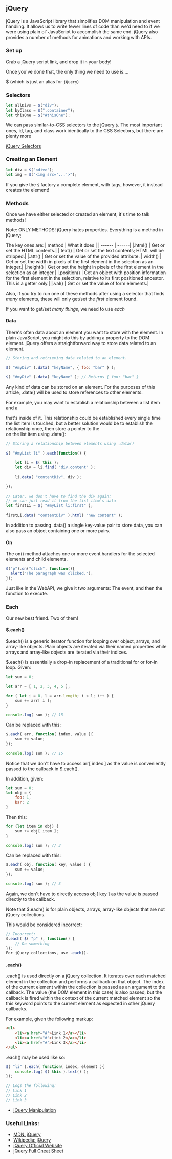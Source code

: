 ## jQuery

jQuery is a JavaScript library that simplifies DOM manipulation and event handling. It allows us to write fewer lines of code than we'd need to if we were using plain ol' JavaScript to accomplish the same end. jQuery also provides a number of methods for animations and working with APIs.

### Set up

Grab a jQuery script link, and drop it in your body!

Once you've done that, the only thing we need to use is....

$ (which is just an alias for `jQuery`)

### Selectors

```javascript
let allDivs = $("div");
let byClass = $(".container");
let thisOne = $("#thisOne");
```

We can pass similar-to-CSS selectors to the jQuery `$`. The most important ones, id, tag, and class work identically to the CSS Selectors, but there are plenty more

[jQuery Selectors](https://www.w3schools.com/jquery/jquery_ref_selectors.asp)

### Creating an Element

```javascript
let div = $("<div>");
let img = $("<img src='...'>");
```

If you give the `$` factory a complete element, with tags, however, it instead creates the element!

### Methods

Once we have either selected or created an element, it's time to talk methods!

Note: ONLY METHODS! jQuery hates properties. Everything is a method in jQuery;

The key ones are:
| method | What it does |
| ------ | ------|
|.html() | Get or set the HTML contents.|
|.text() | Get or set the text contents; HTML will be stripped.|
|.attr() | Get or set the value of the provided attribute.
|.width() | Get or set the width in pixels of the first element in the selection as an integer.|
|.height() | Get or set the height in pixels of the first element in the selection as an integer.|
|.position() | Get an object with position information for the first element in the selection, relative to its first positioned ancestor. This is a getter only.|
|.val() | Get or set the value of form elements.|

Also, if you try to run one of these methods after using a selector that finds *many* elements, these will only get/set the *first* element found.

If you want to get/set *many things*, we need to use *each*

#### Data
There's often data about an element you want to store with the element. In plain JavaScript, you might do this by adding a property to the DOM element. jQuery offers a straightforward way to store data related to an element.

```javascript
// Storing and retrieving data related to an element.
 
$( "#myDiv" ).data( "keyName", { foo: "bar" } );
 
$( "#myDiv" ).data( "keyName" ); // Returns { foo: "bar" }
```
Any kind of data can be stored on an element. For the purposes of this article, .data() will be used to store references to other elements.

For example, you may want to establish a relationship between a list item and a <div> that's inside of it. This relationship could be established every single time the list item is touched, but a better solution would be to establish the relationship once, then store a pointer to the <div> on the list item using .data():

```javascript
// Storing a relationship between elements using .data()
 
$( "#myList li" ).each(function() {
 
    let li = $( this );
    let div = li.find( "div.content" );
 
    li.data( "contentDiv", div );
 
});
 
// Later, we don't have to find the div again;
// we can just read it from the list item's data
let firstLi = $( "#myList li:first" );
 
firstLi.data( "contentDiv" ).html( "new content" );
```
In addition to passing .data() a single key-value pair to store data, you can also pass an object containing one or more pairs.


#### On
The on() method attaches one or more event handlers for the selected elements and child elements.
```javascript
$("p").on("click", function(){
  alert("The paragraph was clicked.");
});
```
Just like in the WebAPI, we give it two arguments: The event, and then the function to execute.


### Each

Our new best friend. Two of them!

#### $.each()
$.each() is a generic iterator function for looping over object, arrays, and array-like objects. Plain objects are iterated via their named properties while arrays and array-like objects are iterated via their indices.

$.each() is essentially a drop-in replacement of a traditional for or for-in loop. Given:

```javascript
let sum = 0;
 
let arr = [ 1, 2, 3, 4, 5 ];
```

```javascript
for ( let i = 0, l = arr.length; i < l; i++ ) {
    sum += arr[ i ];
}
 
console.log( sum ); // 15
```
Can be replaced with this:

```javascript
$.each( arr, function( index, value ){
    sum += value;
});
 
console.log( sum ); // 15
```
Notice that we don't have to access arr[ index ] as the value is conveniently passed to the callback in $.each().

In addition, given:

```javascript
let sum = 0;
let obj = {
    foo: 1,
    bar: 2
}
```
Then this:

```javascript
for (let item in obj) {
    sum += obj[ item ];
}
 
console.log( sum ); // 3
```

Can be replaced with this:

```javascript
$.each( obj, function( key, value ) {
    sum += value;
});
 
console.log( sum ); // 3
```
Again, we don't have to directly access obj[ key ] as the value is passed directly to the callback.

Note that $.each() is for plain objects, arrays, array-like objects that are not jQuery collections.

This would be considered incorrect:

```javascript
// Incorrect:
$.each( $( "p" ), function() {
    // Do something
});
For jQuery collections, use .each().
```

#### .each()
.each() is used directly on a jQuery collection. It iterates over each matched element in the collection and performs a callback on that object. The index of the current element within the collection is passed as an argument to the callback. The value (the DOM element in this case) is also passed, but the callback is fired within the context of the current matched element so the this keyword points to the current element as expected in other jQuery callbacks.

For example, given the following markup:

```HTML
<ul>
    <li><a href="#">Link 1</a></li>
    <li><a href="#">Link 2</a></li>
    <li><a href="#">Link 3</a></li>
</ul>
```
.each() may be used like so:

```javascript
$( "li" ).each( function( index, element ){
    console.log( $( this ).text() );
});
 
// Logs the following:
// Link 1
// Link 2
// Link 3
```


* [jQuery Manipulation](https://learn.jquery.com/using-jquery-core/manipulating-elements/)


### Useful Links:
* [MDN: jQuery](https://developer.mozilla.org/en-US/docs/Glossary/jQuery)
* [Wikipedia: jQuery](https://en.wikipedia.org/wiki/JQuery)
* [jQuery Official Website](https://jquery.com/)
* [jQuery Full Cheat Sheet](https://www.shortcutfoo.com/app/dojos/jquery/cheatsheet)